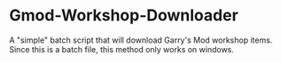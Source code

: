 # Gmod-Workshop-Downloader
A "simple" batch script that will download Garry's Mod workshop items. Since this is a batch file, this method only works on windows.
